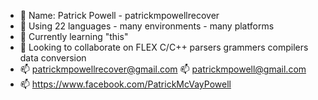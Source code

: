- 👋 Name: Patrick Powell - patrickmpowellrecover
- 👀 Using 22 languages - many environments - many platforms
- 🌱 Currently learning "this"
- 💞️ Looking to collaborate on FLEX C/C++ parsers grammers compilers data conversion
- 📫 patrickmpowellrecover@gmail.com
  📫 patrickmpowell@gmail.com 
- 📫 https://www.facebook.com/PatrickMcVayPowell
<!---
patrickmpowellrecover/patrickmpowellrecover is a ✨ special ✨ repository because its `README.md` (this file) appears on your GitHub profile.
You can click the Preview link to take a look at your changes.
--->
